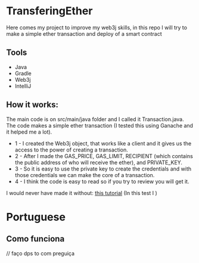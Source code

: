 # TransferingEther
Here comes my project to improve my web3j skills, in this repo I will try to make a simple ether transaction and deploy of a smart contract

## Tools
+ Java
+ Gradle
+ Web3j 
+ IntelliJ

## How it works: 
The main code is on src/main/java folder and I called it Transaction.java. The code makes a simple ether transaction (I tested this using Ganache and it helped me a lot). 
+ 1 - I created the Web3j object, that works like a client and it gives us the access to the power of creating a transaction. 
+ 2 - After I made the GAS_PRICE, GAS_LIMIT, RECIPIENT (which contains the public address of who will receive the ether), and PRIVATE_KEY. 
+ 3 - So it is easy to use the private key to create the credentials and with those credentials we can make the core of a transaction.
+ 4 - I think the code is easy to read so if you try to review you will get it.


I would never have made it without: [this tutorial](https://www.youtube.com/watch?v=kJ905hVbQ_E&list=PL16WqdAj66SCOdL6XIFbke-XQg2GW_Avg&index=32)
(In this test I )


# Portuguese
## Como funciona 

// faço dps to com preguiça
